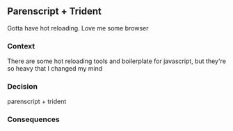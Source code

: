 ## Parenscript + Trident
Gotta have hot reloading. Love me some browser

### Context
There are some hot reloading tools and boilerplate for javascript, but they're so heavy that I changed my mind

### Decision
parenscript + trident

### Consequences
